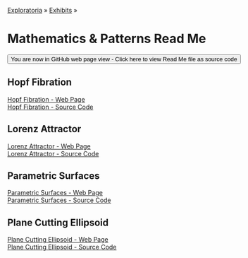 [Exploratoria]( http://exploratoria.github.io ) &raquo; [Exhibits]( http://exploratoria.github.io/exhibits/ ) &raquo;

Mathematics & Patterns Read Me
====

<span style="display: none"> [You are now in GitHub source code view - Click here to view Read Me file as a web page]( http://exploratoria.github.io/exhibits/mathematics/index.html 'View file as a web page' ) </span>
<input type=button value="You are now in GitHub web page view - Click here to view Read Me file as source code" onclick="window.location.href='https://github.com/exploratoria/exploratoria.github.io/tree/master/exhibits/mathematics/'" />

## Hopf Fibration

[Hopf Fibration - Web Page]( http://exploratoria.github.io/exhibits/mathematics/hopf-fibration/index.html )  
[Hopf Fibration - Source Code]( https://github.com/exploratoria/exploratoria.github.io/tree/master/exhibits/mathematics/hopf-fibration/ )

## Lorenz Attractor

[Lorenz Attractor - Web Page]( http://exploratoria.github.io/exhibits/mathematics/lorenz-attractor/index.html )  
[Lorenz Attractor - Source Code]( https://github.com/exploratoria/exploratoria.github.io/tree/master/exhibits/mathematics/lorenz-attractor/ )

## Parametric Surfaces

[Parametric Surfaces - Web Page]( http://exploratoria.github.io/exhibits/mathematics/parametric-surfaces/index.html )  
[Parametric Surfaces - Source Code]( https://github.com/exploratoria/exploratoria.github.io/tree/master/exhibits/mathematics/parametric-surfaces/ )

## Plane Cutting Ellipsoid

[Plane Cutting Ellipsoid - Web Page]( http://exploratoria.github.io/exhibits/mathematics/plane-cutting-ellipsoid/index.html )  
[Plane Cutting Ellipsoid - Source Code]( https://github.com/exploratoria/exploratoria.github.io/tree/master/exhibits/mathematics/plane-cutting-ellipsoid/ )
